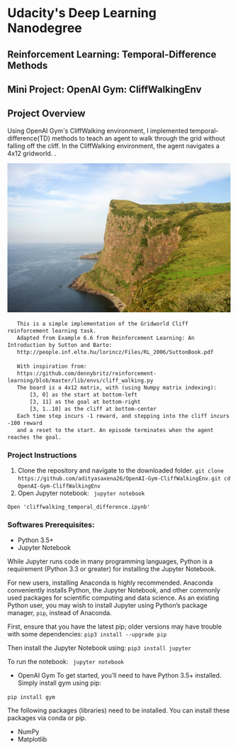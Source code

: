 # Udacity's Deep Learning Nanodegree
## Reinforcement Learning: Temporal-Difference Methods
## Mini Project: OpenAI Gym: CliffWalkingEnv

## Project Overview

 Using OpenAI Gym's CliffWalking environment, I implemented temporal-difference(TD) methods to teach an agent to walk through the grid without falling off the cliff. In the CliffWalking environment, the agent navigates a 4x12 gridworld.                        .

![Cliff](images/cliff.jpg)

```
   This is a simple implementation of the Gridworld Cliff reinforcement learning task.
   Adapted from Example 6.6 from Reinforcement Learning: An Introduction by Sutton and Barto:
   http://people.inf.elte.hu/lorincz/Files/RL_2006/SuttonBook.pdf

   With inspiration from:
   https://github.com/dennybritz/reinforcement-learning/blob/master/lib/envs/cliff_walking.py
   The board is a 4x12 matrix, with (using Numpy matrix indexing):
       [3, 0] as the start at bottom-left
       [3, 11] as the goal at bottom-right
       [3, 1..10] as the cliff at bottom-center
   Each time step incurs -1 reward, and stepping into the cliff incurs -100 reward
   and a reset to the start. An episode terminates when the agent reaches the goal.

```
### Project Instructions

  1. Clone the repository and navigate to the downloaded folder.
    ```
    git clone https://github.com/adityasaxena26/OpenAI-Gym-CliffWalkingEnv.git
    cd OpenAI-Gym-CliffWalkingEnv
    ```
  2. Open Jupyter notebook:
    ``` jupyter notebook```

    Open 'cliffwalking_temporal_difference.ipynb'

### Softwares Prerequisites:
* Python 3.5+
* Jupyter Notebook

While Jupyter runs code in many programming languages, Python is a requirement (Python 3.3 or greater) for installing the Jupyter Notebook.

For new users, installing Anaconda is highly recommended. Anaconda conveniently installs Python, the Jupyter Notebook, and other commonly used packages for scientific computing and data science.
As an existing Python user, you may wish to install Jupyter using Python’s package manager, ```pip```, instead of Anaconda.

First, ensure that you have the latest pip; older versions may have trouble with some dependencies: ```pip3 install --upgrade pip```

Then install the Jupyter Notebook using:
```pip3 install jupyter```

To run the notebook:
``` jupyter notebook```
* OpenAI Gym
To get started, you’ll need to have Python 3.5+ installed. Simply install gym using pip:

```pip install gym```

The following packages (libraries) need to be installed. You can install these packages via conda or pip.
* NumPy
* Matplotlib
